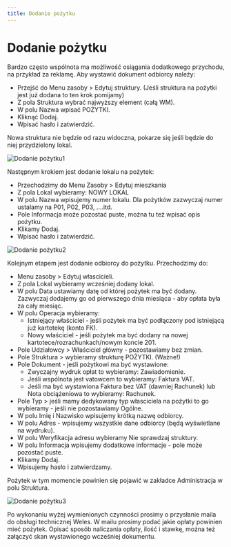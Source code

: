 ```yaml
---
title: Dodanie pożytku
---
```

# Dodanie pożytku

Bardzo często wspólnota ma możliwość osiągania dodatkowego przychodu, na przykład za reklamę. Aby wystawić dokument odbiorcy należy:

- Przejść do Menu zasoby > Edytuj struktury. (Jeśli struktura na pożytki jest już dodana to ten krok pomijamy)
- Z pola Struktura wybrać najwyższy element (całą WM).
- W polu Nazwa wpisać POŻYTKI.
- Kliknąć Dodaj.
- Wpisać hasło i zatwierdzić.

Nowa struktura nie będzie od razu widoczna, pokarze się jeśli będzie do niej przydzielony lokal. 

![Dodanie pożytku1](dodaniepozytku1.gif)

Następnym krokiem jest dodanie lokalu na pożytek:

- Przechodzimy do Menu Zasoby > Edytuj mieszkania
- Z pola Lokal wybieramy: NOWY LOKAL
- W polu Nazwa wpisujemy numer lokalu. Dla pożytków zazwyczaj numer ustalamy na P01, P02, P03,  ....itd.
- Pole Informacja może pozostać puste, można tu też wpisać opis pożytku.
- Klikamy Dodaj.
- Wpisać hasło i zatwierdzić.

![Dodanie pożytku2](dodaniepozytku2.gif)

Kolejnym etapem jest dodanie odbiorcy do pożytku. Przechodzimy do:

- Menu zasoby > Edytuj włascicieli.
- Z pola Lokal wybieramy wcześniej dodany lokal.
- W polu Data ustawiamy datę od której pożytek ma być dodany. Zazwyczaj dodajemy go od pierwszego dnia miesiąca - aby opłata była za cały miesiąc.
- W polu Operacja wybieramy:
  - Istniejący właściciel - jeśli pożytek ma być podłączony pod istniejącą już kartotekę (konto FK).
  - Nowy właściciel - jeśli pożytek ma być dodany na nowej kartotece/rozrachunkach/nowym koncie 201.
- Pole Udziałowcy > Właściciel główny - pozostawiamy bez zmian.
- Pole Struktura > wybieramy strukturę POŻYTKI.  (Ważne!)
- Pole Dokument - jeśli pożytkowi ma być wystawione:
  - Zwyczajny wydruk opłat to wybieramy: Zawiadomienie.
  - Jeśli wspólnota jest vatowcem to wybieramy: Faktura VAT.
  - Jeśli ma być wystawiona Faktura bez VAT (dawniej Rachunek) lub Nota obciążeniowa to wybieramy: Rachunek.
- Pole Typ > jeśli mamy dedykowany typ własciciela na pożytki to go wybieramy - jeśli nie pozostawiamy Ogólne.
- W polu Imię i Nazwisko wpisujemy krótką nazwę odbiorcy.
- W polu Adres - wpisujemy wszystkie dane odbiorcy (będą wyświetlane na wydruku).
- W polu Weryfikacja adresu wybieramy Nie sprawdzaj struktury.
- W polu Informacja wpisujemy dodatkowe informacje - pole może pozostać puste.
- Klikamy Dodaj.
- Wpisujemy hasło i zatwierdzamy.

Pożytek w tym momencie powinien się pojawić w zakładce Administracja w polu Struktura.

![Dodanie pożytku3](dodaniepozytuku3.gif)

Po wykonaniu wyżej wymienionych czynności prosimy o przysłanie maila do obsługi technicznej Weles. W mailu prosimy podać jakie opłaty powinien mieć pożytek. Opisać sposób naliczania opłaty, ilość i stawkę, można też załączyć skan wystawionego wcześniej dokumentu.